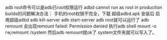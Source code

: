 adb root命令可以是adb已root权限运行
adbd cannot run as root in production builds的问题解决办法：
手机的root权限不完全，下载 超级adbd.apk 安装后 启用超级adbd
adb kill-server
adb start-server
adb root就可以运行了
adb remount 会出现remount failed: Permission denied
执行adb shell mount -o rw,remount /system
然后adb remount就ok了
system文件夹就可以写入了。
